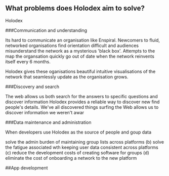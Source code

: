 ## What problems does Holodex aim to solve?

Holodex 

###Communication and understanding

Its hard to communicate an organisation like Enspiral. Newcomers to fluid, networked organisations find orientation difficult and audiences misunderstand the network as a mysterious 'black box'. Attempts to the map the organsation quickly go out of date when the network reinvents itself every 6 months.

Holodex gives these oganisations beautiful intuitive visualisations of the network that seamlessly update as the organisation grows. 

###Discovery and search

The web allows us both search for the answers to specific questions and discover information Holodex provides a reliable way to discover new find people's details. We've all discovered things surfing the Web allows us to discover information we weren't awar

###Data maintenance and administration

When developers use Holodex as the source of people and goup data 

solve the admin burden of maintaining group lists across platforms (b) solve the fatigue associated wth keeping user data consistent across platforms (c) reduce the development costs of creating software for groups (d) eliminate the cost of onboarding a network to the new platform

##App development
